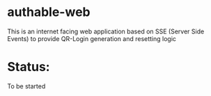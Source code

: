 # authable-web
This is an internet facing web application based on SSE (Server Side Events) to provide QR-Login generation and resetting logic

# Status:
To be started
